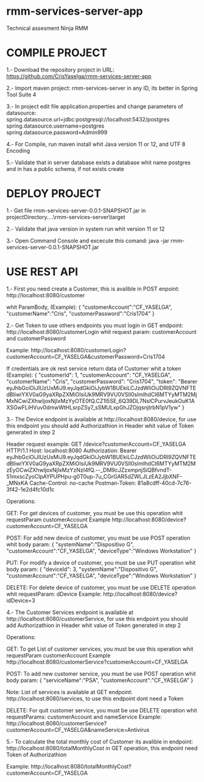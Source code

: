 # rmm-services-server-app
Technical assesment Ninja RMM

# COMPILE PROJECT
1.- Download the repository project in URL: https://github.com/CrisYaselga/rmm-services-server-app

2.- Import maven project: rmm-services-server in any ID, its better in Spring Tool Suite 4

3.- In project edit file application.properties and change parameters of datasource:
	spring.datasource.url=jdbc:postgresql://localhost:5432/postgres
	spring.datasource.username=postgres
	spring.datasource.password=Admin999
  
4.- For Compile, run  maven install whit Java version 11 or 12, and UTF 8 Encoding

5.- Validate that in server database exists a database whit name postgres and in has a public schema, if not exists create

# DEPLOY PROJECT
1.- Get file rmm-services-server-0.0.1-SNAPSHOT.jar in projectDirectory....\rmm-services-server\target

2.- Validate that java version in system run whit version 11 or 12

3.- Open Command Console and excecute this comand: java -jar rmm-services-server-0.0.1-SNAPSHOT.jar

# USE REST API  
1.- First you need create a Customer, this is avalible in POST enpoint: http://localhost:8080/customer 

whit ParamBody, (Example):
{
"customerAccount":"CF_YASELGA",
"customerName":"Cris",
"customerPassword":"Cris1704"
}

2.- Get Token to use others endpoints you must login in GET endpoint:  http://localhost:8080/customerLogin whit request param: customerAccount and customerPassword

Example: http://localhost:8080/customerLogin?customerAccount=CF_YASELGA&customerPassword=Cris1704

If credentials are ok rest service return data of Customer whit a token (Example):
{
    "customerId": 1,
    "customerAccount": "CF_YASELGA",
    "customerName": "Cris",
    "customerPassword": "Cris1704",
    "token": "Bearer eyJhbGciOiJIUzUxMiJ9.eyJqdGkiOiJybW1BUEkiLCJzdWIiOiJDRl9ZQVNFTEdBIiwiYXV0aG9yaXRpZXMiOlsiUk9MRV9VU0VSIl0sImlhdCI6MTYyMTM2MjMxNCwiZXhwIjoxNjIxMzYyOTE0fQ.CZ1l5SE_6Q39DL7NslCPurvJeukOuK1AXSGwFLiHVuv0dmwWtHLsrpZSy7_sSMULxpGhJZOjqsnjtrbN1pV1yw"
}

3.- The Device endpoint is available at http://localhost:8080/device, for use this endpoint you should add Authorizathion in Header whit value of Token generated in step 2

Header request example:
GET /device?customerAccount=CF_YASELGA HTTP/1.1
Host: localhost:8080
Authorization: Bearer eyJhbGciOiJIUzUxMiJ9.eyJqdGkiOiJybW1BUEkiLCJzdWIiOiJDRl9ZQVNFTEdBIiwiYXV0aG9yaXRpZXMiOlsiUk9MRV9VU0VSIl0sImlhdCI6MTYyMTM2MzEyOCwiZXhwIjoxNjIxMzYzNzI4fQ.--_DM9cJZzxmpnjSiQBfvndT-51mxscZyoCIpAYPUPHpu-g0T0up-7u_CGrGAR5dZWLJLzEA2JjbXNF-_MNxKA
Cache-Control: no-cache
Postman-Token: 81a8cdff-40cd-7c76-3f42-1e2d4fc10d1c

Operations: 

GET: For get devices of customer, you must be use this operation whit requestParam customerAccount Example http://localhost:8080/device?customerAccount=CF_YASELGA

POST: For add new device of customer, you must be use POST operation whit body param:
{
	"systemName":"Dispositivo G",
	"customerAccount":"CF_YASELGA",
	"deviceType":"Windows Workstation"
}

PUT: For modify a device of customer, you must be use PUT operation whit body param:
{
	"deviceId": 3,
	"systemName":"Dispositivo G",
	"customerAccount":"CF_YASELGA",
	"deviceType":"Windows Workstation"
}

DELETE: For delete device of customer, you must be use DELETE operation whit requestParam: dDevice Example: http://localhost:8080/device?idDevice=3

4.- The Customer Services endpoint is available at http://localhost:8080/customerService, for use this endpoint you should add Authorizathion in Header whit value of Token generated in step 2

Operations: 

GET: To get List of customer services, you must be use this operation whit requestParam customerAccount Example http://localhost:8080/customerService?customerAccount=CF_YASELGA

POST: To add new customer service, you must be use POST operation whit body param:
{
	"serviceName":"PSA",
	"customerAccount":"CF_YASELGA"
}

Note: List of services is available at GET endpoint:  http://localhost:8080/services, to use this endpoint dont need a Token

DELETE: For quit customer service, you must be use DELETE operation whit requestParams: customerAccount and nameService Example: http://localhost:8080/customerService?customerAccount=CF_YASELGA&nameService=Antivirus

5.- To calculate the total monthly cost of Customer its avalible in endpoint: http://localhost:8080/totalMonthlyCost in GET operation, this endpoint need Token of Authorizathion

Example: http://localhost:8080/totalMonthlyCost?customerAccount=CF_YASELGA

